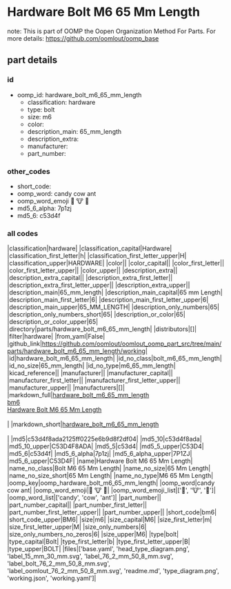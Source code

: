 # Hardware Bolt M6 65 Mm Length  

note: This is part of OOMP the Oopen Organization Method For Parts. For more details: https://github.com/oomlout/oomp_base

##  part details





### id
* oomp_id: hardware_bolt_m6_65_mm_length
  * classification: hardware
  * type: bolt
  * size: m6
  * color: 
  * description_main: 65_mm_length
  * description_extra: 
  * manufacturer: 
  * part_number: 

### other_codes
* short_code: 
* oomp_word: candy cow ant
* oomp_word_emoji :candy: :cow: :ant:
* md5_6_alpha: 7p1zj
* md5_6: c53d4f

### all codes 
|classification|hardware|
|classification_capital|Hardware|
|classification_first_letter|h|
|classification_first_letter_upper|H|
|classification_upper|HARDWARE|
|color||
|color_capital||
|color_first_letter||
|color_first_letter_upper||
|color_upper||
|description_extra||
|description_extra_capital||
|description_extra_first_letter||
|description_extra_first_letter_upper||
|description_extra_upper||
|description_main|65_mm_length|
|description_main_capital|65 mm Length|
|description_main_first_letter|6|
|description_main_first_letter_upper|6|
|description_main_upper|65_MM_LENGTH|
|description_only_numbers|65|
|description_only_numbers_short|65|
|description_or_color|65|
|description_or_color_upper|65|
|directory|parts/hardware_bolt_m6_65_mm_length|
|distributors|[]|
|filter|hardware|
|from_yaml|False|
|github_link|https://github.com/oomlout/oomlout_oomp_part_src/tree/main/parts/hardware_bolt_m6_65_mm_length/working|
|id|hardware_bolt_m6_65_mm_length|
|id_no_class|bolt_m6_65_mm_length|
|id_no_size|65_mm_length|
|id_no_type|m6_65_mm_length|
|kicad_reference||
|manufacturer||
|manufacturer_capital||
|manufacturer_first_letter||
|manufacturer_first_letter_upper||
|manufacturer_upper||
|manufacturers|[]|
|markdown_full|[hardware_bolt_m6_65_mm_length](https://github.com/oomlout/oomlout_oomp_part_src/tree/main/parts/hardware_bolt_m6_65_mm_length/working)<br>[bm6](https://github.com/oomlout/oomlout_oomp_part_src/tree/main/parts/hardware_bolt_m6_65_mm_length/working)<br>[Hardware Bolt M6 65 Mm Length](https://github.com/oomlout/oomlout_oomp_part_src/tree/main/parts/hardware_bolt_m6_65_mm_length/working)<br><br>|
|markdown_short|[hardware_bolt_m6_65_mm_length](https://github.com/oomlout/oomlout_oomp_part_src/tree/main/parts/hardware_bolt_m6_65_mm_length/working)<br><br>|
|md5|c53d4f8ada2125ff0225e6b9d8f2df04|
|md5_10|c53d4f8ada|
|md5_10_upper|C53D4F8ADA|
|md5_5|c53d4|
|md5_5_upper|C53D4|
|md5_6|c53d4f|
|md5_6_alpha|7p1zj|
|md5_6_alpha_upper|7P1ZJ|
|md5_6_upper|C53D4F|
|name|Hardware Bolt M6 65 Mm Length|
|name_no_class|Bolt M6 65 Mm Length|
|name_no_size|65 Mm Length|
|name_no_size_short|65 Mm Length|
|name_no_type|M6 65 Mm Length|
|oomp_key|oomp_hardware_bolt_m6_65_mm_length|
|oomp_word|candy cow ant|
|oomp_word_emoji|:candy: :cow: :ant:|
|oomp_word_emoji_list|[':candy:', ':cow:', ':ant:']|
|oomp_word_list|['candy', 'cow', 'ant']|
|part_number||
|part_number_capital||
|part_number_first_letter||
|part_number_first_letter_upper||
|part_number_upper||
|short_code|bm6|
|short_code_upper|BM6|
|size|m6|
|size_capital|M6|
|size_first_letter|m|
|size_first_letter_upper|M|
|size_only_numbers|6|
|size_only_numbers_no_zeros|6|
|size_upper|M6|
|type|bolt|
|type_capital|Bolt|
|type_first_letter|b|
|type_first_letter_upper|B|
|type_upper|BOLT|
|files|['base.yaml', 'head_type_diagram.png', 'label_15_mm_30_mm.svg', 'label_76_2_mm_50_8_mm.svg', 'label_bolt_76_2_mm_50_8_mm.svg', 'label_oomlout_76_2_mm_50_8_mm.svg', 'readme.md', 'type_diagram.png', 'working.json', 'working.yaml']|
